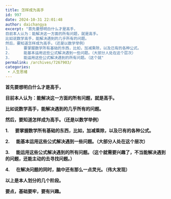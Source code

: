 ```yaml
---
title: 怎样成为高手
id: 997
date: 2024-10-31 22:01:48
author: daichangya
excerpt: "首先要想明白什么才是高手，
目前本人认为：能解决这一方面的所有问题，就是高手。
比如说数学高手，能解决遇到的几乎所有的问题。
然后，要知道怎样成为高手。（还是以数学举例）
1.      要掌握数学所有基础的东西，比如，加减乘除，以及已有的各种公式。
2.      能基本运用这些公式解决遇到一些问题。（大部分人处在这个层次）
3.      能运用这些公式解决遇到的所有问题。（这个就"
permalink: /archives/7267903/
categories:
 - 人生思绪
---
```



**首先要想明白什么才是高手，**

**目前本人认为：能解决这一方面的所有问题，就是高手。**

**比如说数学高手，能解决遇到的几乎所有的问题。**

**然后，要知道怎样成为高手。（还是以数学举例）**

**1.&nbsp;&nbsp;&nbsp;&nbsp;&nbsp;&nbsp;要掌握数学所有基础的东西，比如，加减乘除，以及已有的各种公式。**

**2.&nbsp;&nbsp;&nbsp;&nbsp;&nbsp;&nbsp;能基本运用这些公式解决遇到一些问题。（大部分人处在这个层次）**

**3.&nbsp;&nbsp;&nbsp;&nbsp;&nbsp;&nbsp;能运用这些公式解决遇到的所有问题。（这个就需要兴趣了，不当能解决遇到的问题，还能主动的去寻找问题。）**

**4.&nbsp;&nbsp;&nbsp;&nbsp;&nbsp;&nbsp;在解决问题的同时，脑中还有那么一点灵光。（伟大发现）**

**以上是本人划分的几个阶段。**

**要点，基础要牢，要有兴趣。**

